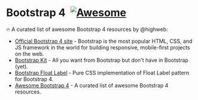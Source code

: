 # Bootstrap 4 &nbsp;[![Awesome](https://cdn.rawgit.com/sindresorhus/awesome/d7305f38d29fed78fa85652e3a63e154dd8e8829/media/badge.svg)](https://github.com/sindresorhus/awesome)

🔥 A curated list of awesome Bootstrap 4 resources by @highweb:

- [Official Bootstrap 4 site](https://v4-alpha.getbootstrap.com/) - Bootstrap is the most popular HTML, CSS, and JS framework in the world for building responsive, mobile-first projects on the web.
- [Bootstrap Kit](https://bootstrap-kit.highweb.tech/) - All you want from Bootstrap but don't have in Bootstrap (yet).
- [Bootstrap Float Label](https://github.com/tonystar/bootstrap-float-label) - Pure CSS implementation of Float Label pattern for Bootstrap 4.
- [Awesome Bootstrap 4](https://github.com/highweb/awesome-bootstrap4) - A curated list of awesome Bootstrap 4 resources.
